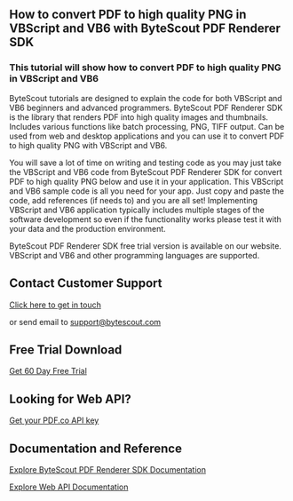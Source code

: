 ## How to convert PDF to high quality PNG in VBScript and VB6 with ByteScout PDF Renderer SDK

### This tutorial will show how to convert PDF to high quality PNG in VBScript and VB6

ByteScout tutorials are designed to explain the code for both VBScript and VB6 beginners and advanced programmers. ByteScout PDF Renderer SDK is the library that renders PDF into high quality images and thumbnails. Includes various functions like batch processing, PNG, TIFF output. Can be used from web and desktop applications and you can use it to convert PDF to high quality PNG with VBScript and VB6.

You will save a lot of time on writing and testing code as you may just take the VBScript and VB6 code from ByteScout PDF Renderer SDK for convert PDF to high quality PNG below and use it in your application. This VBScript and VB6 sample code is all you need for your app. Just copy and paste the code, add references (if needs to) and you are all set! Implementing VBScript and VB6 application typically includes multiple stages of the software development so even if the functionality works please test it with your data and the production environment.

ByteScout PDF Renderer SDK free trial version is available on our website. VBScript and VB6 and other programming languages are supported.

## Contact Customer Support

[Click here to get in touch](https://bytescout.zendesk.com/hc/en-us/requests/new?subject=ByteScout%20PDF%20Renderer%20SDK%20Question)

or send email to [support@bytescout.com](mailto:support@bytescout.com?subject=ByteScout%20PDF%20Renderer%20SDK%20Question) 

## Free Trial Download

[Get 60 Day Free Trial](https://bytescout.com/download/web-installer?utm_source=github-readme)

## Looking for Web API? 

[Get your PDF.co API key](https://pdf.co/documentation/api?utm_source=github-readme)

## Documentation and Reference

[Explore ByteScout PDF Renderer SDK Documentation](https://bytescout.com/documentation/index.html?utm_source=github-readme)

[Explore Web API Documentation](https://pdf.co/documentation/api?utm_source=github-readme)